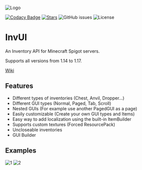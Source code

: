 ![Logo](https://i.imgur.com/bFqCsuj.png)

[![Codacy Badge](https://app.codacy.com/project/badge/Grade/446b3c9356744523b409a6a6d281e772)](https://www.codacy.com/gh/NichtStudioCode/InvUI/dashboard?utm_source=github.com&amp;utm_medium=referral&amp;utm_content=NichtStudioCode/InvUI&amp;utm_campaign=Badge_Grade)
[![Stars](https://img.shields.io/github/stars/NichtStudioCode/InvUI?color=ffa200)](https://github.com/NichtStudioCode/InvUI/stargazers)
![GitHub issues](https://img.shields.io/github/issues/NichtStudioCode/InvUI)
![License](https://img.shields.io/github/license/NichtStudioCode/InvUI)

# InvUI

An Inventory API for Minecraft Spigot servers.

Supports all versions from 1.14 to 1.17.

[Wiki](https://github.com/NichtStudioCode/InvUI/wiki)

## Features

* Different types of inventories (Chest, Anvil, Dropper...)
* Different GUI types (Normal, Paged, Tab, Scroll)
* Nested GUIs (For example use another PagedGUI as a page)
* Easily customizable (Create your own GUI types and Items)
* Easy way to add localization using the built-in ItemBuilder
* Supports custom textures (Forced ResourcePack)
* Uncloseable inventories
* GUI Builder

## Examples

![1](https://i.imgur.com/uaqjHSS.gif)
![2](https://i.imgur.com/rvE7VK5.gif)
